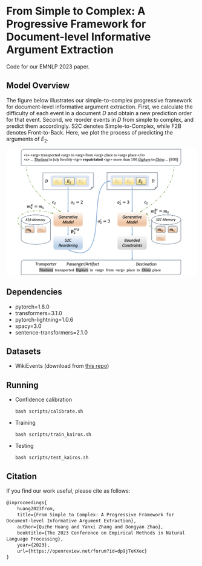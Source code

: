 # From Simple to Complex: A Progressive Framework for Document-level Informative Argument Extraction

Code for our EMNLP 2023 paper.

## Model Overview
The figure below illustrates our simple-to-complex progressive framework for document-level informative argument extraction. First, we calculate the difficulty of each event in a document $D$ and obtain a new prediction order for that event. Second, we reorder events in $D$ from simple to complex, and predict them accordingly. S2C denotes Simple-to-Complex, while F2B denotes Front-to-Back. Here, we plot the process of predicting the arguments of $E_2$.

![Model](figs/model.png)


## Dependencies 
- pytorch=1.8.0
- transformers=3.1.0
- pytorch-lightning=1.0.6
- spacy=3.0
- sentence-transformers=2.1.0


## Datasets
- WikiEvents (download from [this repo](https://github.com/xinyadu/memory_docie))


## Running

- Confidence calibration
	
	```
	bash scripts/calibrate.sh
	```

- Training

	```
	bash scripts/train_kairos.sh
	```

- Testing

	```
	bash scripts/test_kairos.sh
	```


## Citation
If you find our work useful, please cite as follows:

```
@inproceedings{
	huang2023from,
	title={From Simple to Complex: A Progressive Framework for Document-level Informative Argument Extraction},
	author={Quzhe Huang and Yanxi Zhang and Dongyan Zhao},
	booktitle={The 2023 Conference on Empirical Methods in Natural Language Processing},
	year={2023},
	url={https://openreview.net/forum?id=dp9jTeKXec}
}
```

